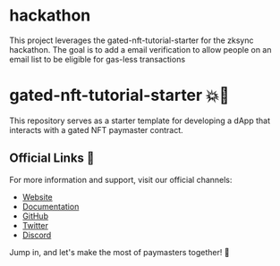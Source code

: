 # hackathon

This project leverages the gated-nft-tutorial-starter for the zksync hackathon. The goal is to add a email verification to allow people on an email list to be eligible for gas-less transactions

# gated-nft-tutorial-starter 💥🎉

This repository serves as a starter template for developing a dApp that interacts with a 
gated NFT paymaster contract.

## Official Links 🔗

For more information and support, visit our official channels:

- [Website](https://zksync.io/)
- [Documentation](https://v2-docs.zksync.io/dev/)
- [GitHub](https://github.com/matter-labs)
- [Twitter](https://twitter.com/zksync)
- [Discord](https://discord.gg/nMaPGrDDwk)

Jump in, and let's make the most of paymasters together! 🚀
